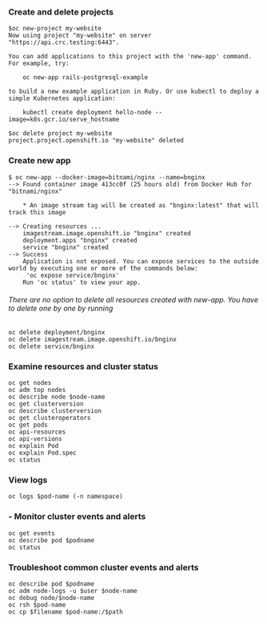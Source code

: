 ### Create and delete projects

```
$oc new-project my-website
Now using project "my-website" on server "https://api.crc.testing:6443".

You can add applications to this project with the 'new-app' command. For example, try:

    oc new-app rails-postgresql-example

to build a new example application in Ruby. Or use kubectl to deploy a simple Kubernetes application:

    kubectl create deployment hello-node --image=k8s.gcr.io/serve_hostname

$oc delete project my-website
project.project.openshift.io "my-website" deleted

```

### Create new app
```
$ oc new-app --docker-image=bitnami/nginx --name=bnginx
--> Found container image 413cc0f (25 hours old) from Docker Hub for "bitnami/nginx"

    * An image stream tag will be created as "bnginx:latest" that will track this image

--> Creating resources ...
    imagestream.image.openshift.io "bnginx" created
    deployment.apps "bnginx" created
    service "bnginx" created
--> Success
    Application is not exposed. You can expose services to the outside world by executing one or more of the commands below:
     'oc expose service/bnginx' 
    Run 'oc status' to view your app.
```
###### There are no option to delete all resources created with new-app. You have to delete one by one by running

```
oc delete deployment/bnginx
oc delete imagestream.image.openshift.io/bnginx
oc delete service/bnginx

```

###  Examine resources and cluster status

```
oc get nodes
oc adm top nodes
oc describe node $node-name
oc get clusterversion
oc describe clusterversion
oc get clusteroperators
oc get pods
oc api-resources
oc api-versions
oc explain Pod
oc explain Pod.spec
oc status
```

###  View logs
`oc logs $pod-name (-n namespace)`

### - Monitor cluster events and alerts

```
oc get events
oc describe pod $podname
oc status

```
###  Troubleshoot common cluster events and alerts
```
oc describe pod $podname
oc adm node-logs -u $user $node-name
oc debug node/$node-name
oc rsh $pod-name
oc cp $filename $pod-name:/$path
```
